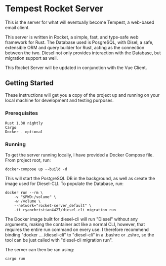 # Tempest Rocket Server

This is the server for what will eventually become Tempest, a web-based email client.

This server is written in Rocket, a simple, fast, and type-safe web framework for Rust. The Database used is PosgreSQL, with Disel, a safe, extensible ORM and query builder for Rust, acting as the connection between the two. Diesel not only provides interaction with the Database, but migration support as well.

This Rocket Server will be updated in conjunction with the Vue Client.

## Getting Started

These instructions will get you a copy of the project up and running on your local machine for development and testing purposes.

### Prerequisites


```
Rust 1.38 nightly
Cargo
Docker - optional
```

### Running

To get the server running locally, I have provided a Docker Compose file. From project root, run:

```
docker-compose up --build -d
```

This will start the PostgreSQL DB in the background, as well as create the image used for Diesel-CLI. To populate the Database, run:

```
docker run --rm \
    -v "$PWD:/volume" \
    -w /volume \
    --network="rocket-server_default" \
    -it ryanchristian4427/diesel-cli migration run
```

The Docker image built for diesel-cli will run "Diesel" without any arguments, making the container act like a normal CLI, however, that requires the entire run command on every use. I therefore recommend binding "docker ... /diesel-cli" to "diesel-cli" in a .bashrc or .zshrc, so the tool can be just called with "diesel-cli migration run".

The server can then be ran using:

```
cargo run
```

